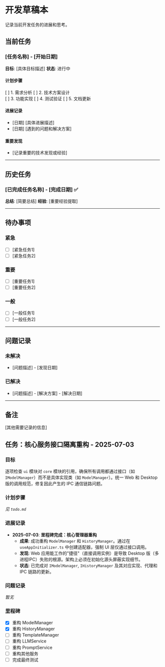 # 开发草稿本

记录当前开发任务的进展和思考。

## 当前任务

### [任务名称] - [开始日期]
**目标**: [具体目标描述]
**状态**: 进行中

#### 计划步骤
[ ] 1. 需求分析
[ ] 2. 技术方案设计  
[ ] 3. 功能实现
[ ] 4. 测试验证
[ ] 5. 文档更新

#### 进展记录
- [日期] [具体进展描述]
- [日期] [遇到的问题和解决方案]

#### 重要发现
- [记录重要的技术发现或经验]

---

## 历史任务

### [已完成任务名称] - [完成日期] ✅
**总结**: [简要总结]
**经验**: [重要经验提取]

---

## 待办事项

### 紧急
- [ ] [紧急任务1]
- [ ] [紧急任务2]

### 重要
- [ ] [重要任务1]
- [ ] [重要任务2]

### 一般
- [ ] [一般任务1]
- [ ] [一般任务2]

---

## 问题记录

### 未解决
- [问题描述] - [发现日期]

### 已解决
- [问题描述] - [解决方案] - [解决日期]

---

## 备注
[其他需要记录的信息]

## 任务：核心服务接口隔离重构 - 2025-07-03

### 目标
逐项检查 `ui` 模块对 `core` 模块的引用，确保所有调用都通过接口（如 `IModelManager`）而不是具体实现类（如 `ModelManager`）。统一 Web 和 Desktop 版的调用规范，修复因此产生的 IPC 通信链路问题。

### 计划步骤
*见 `todo.md`*

### 进展记录
- **2025-07-03**: **里程碑完成：核心管理器重构**
  - **成果**: 成功重构 `ModelManager` 和 `HistoryManager`。通过在 `useAppInitializer.ts` 中创建适配器，强制 UI 层仅通过接口调用。
  - **发现**: Web 应用能工作的"捷径"（直接调用实例）是导致 Desktop 版（多进程IPC）失败的根源。架构上必须在初始化源头屏蔽实现细节。
  - **状态**: 已完成对 `IModelManager`, `IHistoryManager` 及其对应实现、代理和 IPC 链路的更新。

### 问题记录
*暂无*

### 里程碑
- [x] 重构 ModelManager
- [x] 重构 HistoryManager
- [ ] 重构 TemplateManager
- [ ] 重构 LLMService
- [ ] 重构 PromptService
- [ ] 重构其他服务
- [ ] 完成最终测试
